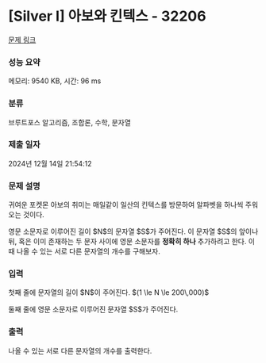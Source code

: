 # [Silver I] 아보와 킨텍스 - 32206 

[문제 링크](https://www.acmicpc.net/problem/32206) 

### 성능 요약

메모리: 9540 KB, 시간: 96 ms

### 분류

브루트포스 알고리즘, 조합론, 수학, 문자열

### 제출 일자

2024년 12월 14일 21:54:12

### 문제 설명

<p>귀여운 포켓몬 아보의 취미는 매일같이 일산의 킨텍스를 방문하여 알파벳을 하나씩 주워 오는 것이다.</p>

<p>영문 소문자로 이루어진 길이 $N$의 문자열 $S$가 주어진다. 이 문자열 $S$의 앞이나 뒤, 혹은 이미 존재하는 두 문자 사이에 영문 소문자를 <strong>정확히 하나</strong> 추가하려고 한다. 이때 나올 수 있는 서로 다른 문자열의 개수를 구해보자.</p>

### 입력 

 <p>첫째 줄에 문자열의 길이 $N$이 주어진다. $(1 \le N \le 200\,000)$</p>

<p>둘째 줄에 영문 소문자로 이루어진 문자열 $S$가 주어진다.</p>

### 출력 

 <p>나올 수 있는 서로 다른 문자열의 개수를 출력한다.</p>

